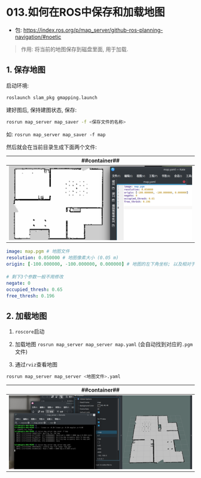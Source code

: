 # 013.如何在ROS中保存和加载地图

- 包: https://index.ros.org/p/map_server/github-ros-planning-navigation/#noetic

> 作用: 将当前的地图保存到磁盘里面, 用于加载.

## 1. 保存地图

启动环境:
```sh
roslaunch slam_pkg gmapping.launch
```

建好图后, 保持建图状态, 保存:
```sh
rosrun map_server map_saver -f <保存文件的名称>
```

如: `rosrun map_server map_saver -f map`

然后就会在当前目录生成下面两个文件:

| ##container## |
|:--:|
|![Clip_2024-09-26_14-35-55.png ##w600##](./Clip_2024-09-26_14-35-55.png)|

```yaml
image: map.pgm # 地图文件
resolution: 0.050000 # 地图像素大小 (0.05 m)
origin: [-100.000000, -100.000000, 0.000000] # 地图的左下角坐标; 以及相对于map坐标系的旋转偏转角

# 剩下3个参数一般不用修改
negate: 0
occupied_thresh: 0.65
free_thresh: 0.196
```

## 2. 加载地图

1. `roscore`启动

2. 加载地图 `rosrun map_server map_server map.yaml` (会自动找到对应的`.pgm`文件)

3. 通过`rviz`查看地图

```sh
rosrun map_server map_server <地图文件>.yaml
```

| ##container## |
|:--:|
|![Clip_2024-09-26_14-44-07.png ##w700##](./Clip_2024-09-26_14-44-07.png)|
